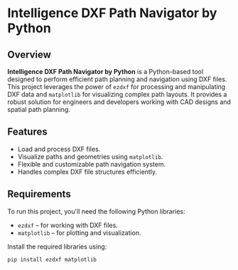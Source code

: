 # Intelligence DXF Path Navigator by Python

## Overview
**Intelligence DXF Path Navigator by Python** is a Python-based tool designed to perform efficient path planning and navigation using DXF files. This project leverages the power of `ezdxf` for processing and manipulating DXF data and `matplotlib` for visualizing complex path layouts. It provides a robust solution for engineers and developers working with CAD designs and spatial path planning.

## Features
- Load and process DXF files.
- Visualize paths and geometries using `matplotlib`.
- Flexible and customizable path navigation system.
- Handles complex DXF file structures efficiently.

## Requirements
To run this project, you'll need the following Python libraries:
- `ezdxf` – for working with DXF files.
- `matplotlib` – for plotting and visualization.

Install the required libraries using:
```bash
pip install ezdxf matplotlib
